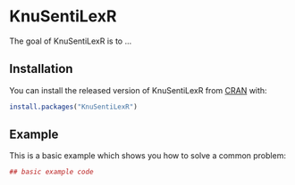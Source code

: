 # KnuSentiLexR

The goal of KnuSentiLexR is to ...

## Installation

You can install the released version of KnuSentiLexR from [CRAN](https://CRAN.R-project.org) with:

``` r
install.packages("KnuSentiLexR")
```

## Example

This is a basic example which shows you how to solve a common problem:

``` r
## basic example code
```

